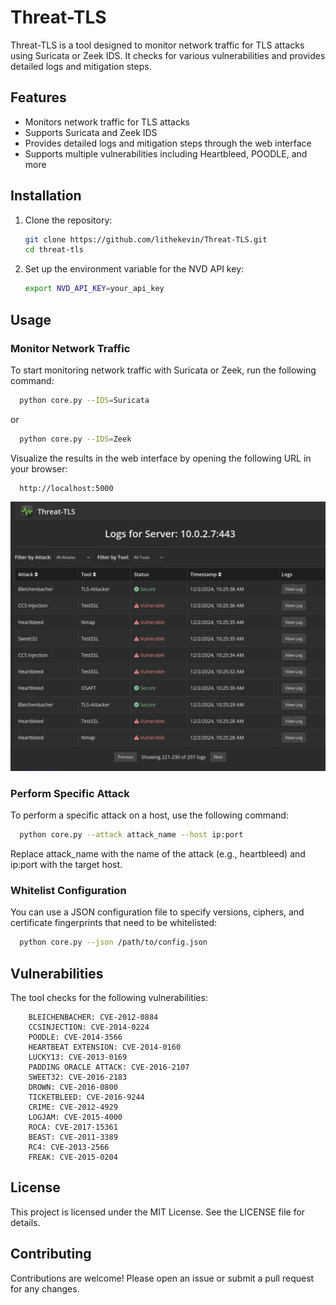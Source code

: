 # Threat-TLS

Threat-TLS is a tool designed to monitor network traffic for TLS attacks using Suricata or Zeek IDS. It checks for various vulnerabilities and provides detailed logs and mitigation steps.

## Features

- Monitors network traffic for TLS attacks
- Supports Suricata and Zeek IDS
- Provides detailed logs and mitigation steps through the web interface
- Supports multiple vulnerabilities including Heartbleed, POODLE, and more

## Installation

1. Clone the repository:
    ```sh
    git clone https://github.com/lithekevin/Threat-TLS.git
    cd threat-tls
    ```

2. Set up the environment variable for the NVD API key:
    ```sh
    export NVD_API_KEY=your_api_key
    ```

## Usage

### Monitor Network Traffic

To start monitoring network traffic with Suricata or Zeek, run the following command:

```sh
  python core.py --IDS=Suricata
```
or

```sh
  python core.py --IDS=Zeek
```

Visualize the results in the web interface by opening the following URL in your browser:
```
  http://localhost:5000
```
![serverDetails.png](static/serverDetails.png)

### Perform Specific Attack
To perform a specific attack on a host, use the following command:
```sh
  python core.py --attack attack_name --host ip:port
```
Replace attack_name with the name of the attack (e.g., heartbleed) and ip:port with the target host.

### Whitelist Configuration
You can use a JSON configuration file to specify versions, ciphers, and certificate fingerprints that need to be whitelisted:

```sh
  python core.py --json /path/to/config.json
```

## Vulnerabilities
The tool checks for the following vulnerabilities:

```
    BLEICHENBACHER: CVE-2012-0884
    CCSINJECTION: CVE-2014-0224
    POODLE: CVE-2014-3566
    HEARTBEAT EXTENSION: CVE-2014-0160
    LUCKY13: CVE-2013-0169
    PADDING ORACLE ATTACK: CVE-2016-2107
    SWEET32: CVE-2016-2183
    DROWN: CVE-2016-0800
    TICKETBLEED: CVE-2016-9244
    CRIME: CVE-2012-4929
    LOGJAM: CVE-2015-4000
    ROCA: CVE-2017-15361
    BEAST: CVE-2011-3389
    RC4: CVE-2013-2566
    FREAK: CVE-2015-0204
```

## License
This project is licensed under the MIT License. See the LICENSE file for details.

## Contributing
Contributions are welcome! Please open an issue or submit a pull request for any changes.